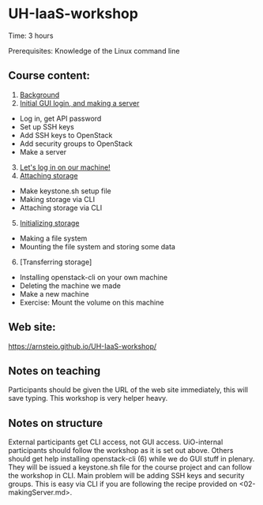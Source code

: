 # UH-IaaS-workshop

Time: 3 hours
 
Prerequisites: Knowledge of the Linux command line

## Course content:
1. [Background](01-intro.pdf)
2. [Initial GUI login, and making a server](02-makingServer.md)
  * Log in, get API password
  * Set up SSH keys
  * Add SSH keys to OpenStack
  * Add security groups to OpenStack
  * Make a server
3. [Let's log in on our machine!](03-initialLogin.md)
4. [Attaching storage](04-AttachingStorage.md)
  * Make keystone.sh setup file
  * Making storage via CLI
  * Attaching storage via CLI
5. [Initializing storage](05-initializingStorage.md)
  * Making a file system
  * Mounting the file system and storing some data
6. [Transferring storage] 
  * Installing openstack-cli on your own machine
  * Deleting the machine we made
  * Make a new machine
  * Exercise: Mount the volume on this machine

## Web site:
<https://arnsteio.github.io/UH-IaaS-workshop/>

## Notes on teaching
Participants should be given the URL of the web site immediately, this will save typing. 
This workshop is very helper heavy. 

## Notes on structure
External participants get CLI access, not GUI access.
UiO-internal participants should follow the workshop as it is set out above.
Others should get help installing openstack-cli (6) while we do GUI stuff in plenary.
They will be issued a keystone.sh file for the course project and can follow the workshop in CLI.
Main problem will be adding SSH keys and security groups. 
This is easy via CLI if you are following the recipe provided on <02-makingServer.md>.

